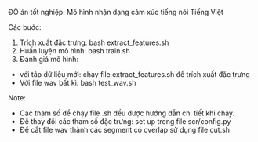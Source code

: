 ĐÔ án tốt nghiệp: Mô hình nhận dạng cảm xúc tiếng nói Tiếng Việt

Các bước:
1. Trích xuất đặc trưng:
bash extract_features.sh
2. Huấn luyện mô hình:
bash train.sh
3. Đánh giá mô hình:
- với tập dữ liệu mới: chạy file extract_features.sh để trích xuất đặc trưng
- Với file wav bất kì: bash test_wav.sh

Note: 
- Các tham số để chạy file .sh đều được hướng dẫn chi tiết khi chạy.
- Để thay đổi các tham số đặc trưng: set up trong file scr/config.py
- Để cắt file wav thành các segment có overlap sử dụng file cut.sh





